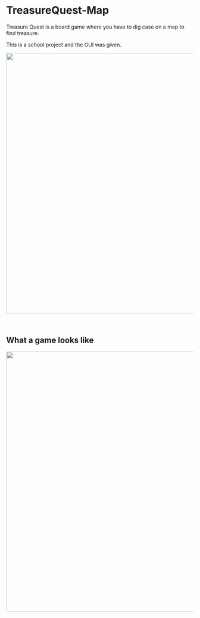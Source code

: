 # TreasureQuest-Map
Treasure Quest is a board game where you have to dig case on a map to find treasure.

This is a school project and the GUI was given.

<p align="center">
	<img src="https://github.com/ejacquem/TreasureQuest-Map-Maker/assets/99800962/9b060f49-b1cb-4936-834e-e44588681bda" width="700">
</p><br/>



## What a game looks like


<p align="center">
	<img src="https://github.com/ejacquem/TreasureQuest-Map-Maker/assets/99800962/c6b3a090-dcb1-47ae-9b6d-50ca7b6c5232" width="700">
</p><br/>
